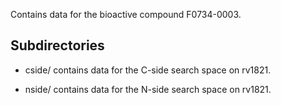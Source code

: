 Contains data for the bioactive compound F0734-0003.

## Subdirectories

- cside/ contains data for the C-side search space on rv1821.

- nside/ contains data for the N-side search space on rv1821.

